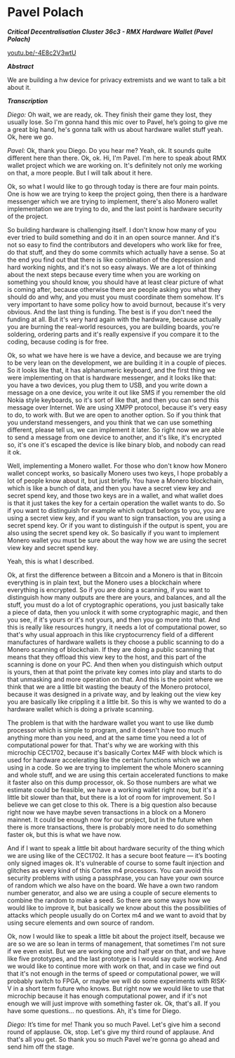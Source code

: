 # Pavel Polach

_**Critical Decentralisation Cluster 36c3 - RMX Hardware Wallet (Pavel Polach)**_

[youtu.be/-4E8c2V3wtU](https://youtu.be/-4E8c2V3wtU)

_**Abstract**_

We are building a hw device for privacy extremists and we want to talk a bit about it.

_**Transcription**_

_Diego:_ Oh wait, we are ready, ok. They finish their game they lost, they usually lose. So I'm gonna hand this mic over to Pavel, he’s going to give me a great big hand, he's gonna talk with us about hardware wallet stuff yeah. Ok, here we go.

_Pavel:_ Ok, thank you Diego. Do you hear me? Yeah, ok. It sounds quite different here than there. Ok, ok. Hi, I'm Pavel. I'm here to speak about RMX wallet project which we are working on. It's definitely not only me working on that, a more people. But
I will talk about it here.

Ok, so what I would like to go through today is there are four main points. One is how we are trying to keep the project going, then there is a hardware messenger which we are trying to implement, there's also Monero wallet implementation we are trying to do, and the last point is hardware security of the project.

So building hardware is challenging itself. I don't know how many of you ever tried to build something and do it in an open source manner. And it's not so easy to find the contributors and developers who work like for free, do that stuff, and they do some commits which actually have a sense. So at the end you find out that there is like combination of the depression and hard working nights, and it's not so easy always. We are a lot of thinking about the next steps because every time when you are working on something you should know, you should have at least clear picture of what is coming after, because otherwise there are people asking you what they should do and why, and you must you must coordinate them somehow. It's very important to have some policy how to avoid burnout, because it's very obvious. And the last thing is funding. The best is if you don't need the funding at all. But it's very hard again with the hardware, because actually you are burning the real-world resources, you are building boards, you're soldering, ordering parts and it's really expensive if you compare it to the coding, because coding is for free.

Ok, so what we have here is we have a device, and because we are trying to be very lean on the development, we are building it in a couple of pieces. So it looks like that, it has alphanumeric keyboard, and the first thing we were implementing on that is hardware messenger, and it looks like that: you have a two devices, you plug them to USB, and you write down a message on a one device, you write it out like SMS if you remember the old Nokia style keyboards, so it's sort of like that, and then you can send this message over Internet. We are using XMPP protocol, because it's very easy to do, to work with. But we are open to another option. So if you think that you understand messengers, and you think that we can use something different, please tell us, we can implement it later. So right now we are able to send a message from one device to another, and it's like, it's encrypted so, it's one it's escaped the device is like binary blob, and nobody can read it ok.

Well, implementing a Monero wallet. For those who don't know how Monero wallet concept works, so basically Monero uses two keys, I hope probably a lot of people know about it, but just briefly. You have a Monero blockchain, which is like a bunch of data, and then you have a secret view key and secret spend key, and those two keys are in a wallet, and what wallet does is that it just takes the key for a certain operation the wallet wants to do. So if you want to distinguish for example which output belongs to you, you are using a secret view key, and if you want to sign transaction, you are using a secret spend key. Or if you want to distinguish if the output is spent, you are also using the secret spend key ok. So basically if you want to implement Monero wallet you must be sure about the way how we are using the secret view key and secret spend key.

Yeah, this is what I described.

Ok, at first the difference between a Bitcoin and a Monero is that in Bitcoin everything is in plain text, but the Monero uses a blockchain where everything is encrypted. So if you are doing a scanning, if you want to distinguish how many outputs are there are yours, and balances, and all the stuff, you must do a lot of cryptographic operations, you just basically take a piece of data, then you unlock it with some cryptographic magic, and then you see, if it's yours or it's not yours, and then you go more into that. And this is really like resources hungry, it needs a lot of computational power, so that's why usual approach in this like cryptocurrency field of a different manufactures of hardware wallets is they choose a public scanning to do a Monero scanning of blockchain. If they are doing a public scanning that means that they offload this view key to the host, and this part of the scanning is done on your PC. And then when you distinguish which output is yours, then at that point the private key comes into play and starts to do that unmasking and more operation on that. And this is the point where we think that we are a little bit wasting the beauty of the Monero protocol, because it was designed in a private way, and by leaking out the view key you are basically like crippling it a little bit. So this is why we wanted to do a hardware wallet which is doing a private scanning.

The problem is that with the hardware wallet you want to use like dumb processor which is simple to program, and it doesn't have too much anything more than you need, and at the same time you need a lot of computational power for that. That's why we are working with this microchip CEC1702, because it's basically Cortex M4F with block which is used for hardware accelerating like the certain functions which we are using in a code. So we are trying to implement the whole Monero scanning and whole stuff, and we are using this certain accelerated functions to make it faster also on this dump processor, ok. So those numbers are what we estimate could be feasible, we have a working wallet right now, but it's a little bit slower than that, but there is a lot of room for improvement. So I believe we can get close to this ok. There is a big question also because right now we have maybe seven transactions in a block on a Monero mainnet. It could be enough now for our project, but in the future when there is more transactions, there is probably more need to do something faster ok, but this is what we have now.

And if I want to speak a little bit about hardware security of the thing which we are using like of the CEC1702. It has a secure boot feature — it’s booting only signed images ok. It's vulnerable of course to some fault injection and glitches as every kind of this Cortex m4 processors. You can avoid this security problems with using a passphrase, you can have your own source of random which we also have on the board. We have a own two random number generator, and also we are using a couple of secure elements to combine the random to make a seed. So there are some ways how we would like to improve it, but basically we know about this the possibilities of attacks which people usually do on Cortex m4 and we want to avoid that by using secure elements and own source of random.

Ok, now I would like to speak a little bit about the project itself, because we are so we are so lean in terms of management, that sometimes I'm not sure if we even exist. But we are working one and half year on that, and we have like five prototypes, and the last prototype is I would say quite working. And we would like to continue more with work on that, and in case we find out that it's not enough in the terms of speed or computational power, we will probably switch to FPGA, or maybe we will do some experiments with RISK-V in a short term future who knows. But right now we would like to use that microchip because it has enough computational power, and if it's not enough we will just improve with something faster ok. Ok, that's all. If you have some questions… no questions. Ah, it's time for Diego.

_Diego:_ It’s time for me! Thank you so much Pavel. Let's give him a second round of applause. Ok, stop. Let's give my third round of applause. And that's all you get. So thank you so much Pavel we're gonna go ahead and send him off the stage.

